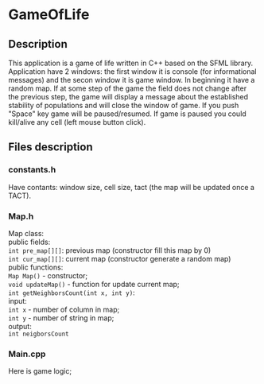 # GameOfLife

## Description

This application is a game of life written in C++ based on the SFML library. Application have 2 windows: the first window it is console (for informational messages)
and the secon window it is game window. In beginning it have a random map. If at some step of the game the field does not change after the previous step, the game will 
display a message about the established stability of populations and will close the window of game. If you push "Space" key game will be paused/resumed. If game is paused
you could kill/alive any cell (left mouse button click).

## Files description

### constants.h

Have contants: window size, cell size, tact (the map will be updated once a TACT).

### Map.h

 Map class:  
 public fields:  
 `int pre_map[][]`: previous map (constructor fill this map by 0)  
 `int cur_map[][]`: current map (constructor generate a random map)  
 public functions:  
 `Map Map()` - constructor;  
 `void updateMap()` - function for update current map;  
 `int getNeighborsCount(int x, int y)`:  
 input:  
 `int x` - number of column in map;  
 `int y` - number of string in map;  
 output:  
 `int neigborsCount`  
      
### Main.cpp

Here is game logic;
